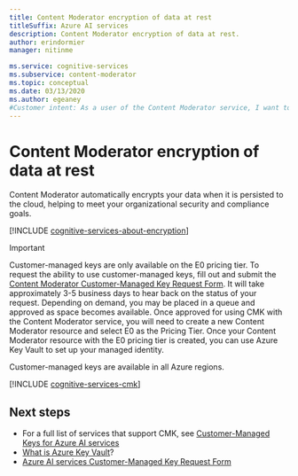 ```yaml
---
title: Content Moderator encryption of data at rest
titleSuffix: Azure AI services
description: Content Moderator encryption of data at rest.
author: erindormier
manager: nitinme

ms.service: cognitive-services
ms.subservice: content-moderator
ms.topic: conceptual
ms.date: 03/13/2020
ms.author: egeaney
#Customer intent: As a user of the Content Moderator service, I want to learn how encryption at rest works.
---
```


# Content Moderator encryption of data at rest

Content Moderator automatically encrypts your data when it is persisted to the cloud, helping to meet your organizational security and compliance goals.

[!INCLUDE [cognitive-services-about-encryption](../includes/cognitive-services-about-encryption.md)]

> [!IMPORTANT]
> Customer-managed keys are only available on the E0 pricing tier. To request the ability to use customer-managed keys, fill out and submit the [Content Moderator Customer-Managed Key Request Form](https://aka.ms/cogsvc-cmk). It will take approximately 3-5 business days to hear back on the status of your request. Depending on demand, you may be placed in a queue and approved as space becomes available. Once approved for using CMK with the Content Moderator service, you will need to create a new Content Moderator resource and select E0 as the Pricing Tier. Once your Content Moderator resource with the E0 pricing tier is created, you can use Azure Key Vault to set up your managed identity.

Customer-managed keys are available in all Azure regions.

[!INCLUDE [cognitive-services-cmk](../includes/configure-customer-managed-keys.md)]

## Next steps

* For a full list of services that support CMK, see [Customer-Managed Keys for Azure AI services](../encryption/cognitive-services-encryption-keys-portal.md)
* [What is Azure Key Vault](../../key-vault/general/overview.md)?
* [Azure AI services Customer-Managed Key Request Form](https://aka.ms/cogsvc-cmk)
